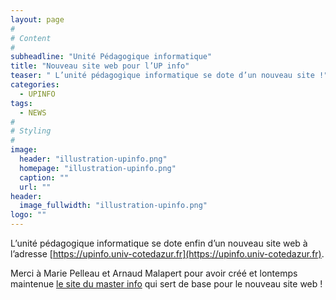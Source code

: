 ```yaml
---
layout: page
#
# Content
#
subheadline: "Unité Pédagogique informatique"
title: "Nouveau site web pour l’UP info"
teaser: " L’unité pédagogique informatique se dote d’un nouveau site !"
categories:
  - UPINFO
tags:
  - NEWS
#
# Styling
#
image:
  header: "illustration-upinfo.png"
  homepage: "illustration-upinfo.png"
  caption: ""
  url: ""
header:
  image_fullwidth: "illustration-upinfo.png"
logo: ""
---
```


L’unité pédagogique informatique se dote enfin d’un nouveau site web à
l’adresse
[https://upinfo.univ-cotedazur.fr](https://upinfo.univ-cotedazur.fr).

Merci à Marie Pelleau et Arnaud Malapert pour avoir créé et lontemps
maintenue [le site du master
info](https://www.i3s.unice.fr/master-info/) qui sert de base pour le
nouveau site web !
